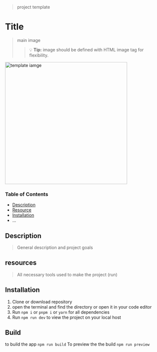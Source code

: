 > project template
# Title 
[project name and and year]:#

> main image
> > :bulb: **Tip:** image should be defined with HTML image tag for flexibility.
<img src="https://github.com/user-attachments/assets/4c656222-6f05-4f35-85d3-629ea35993eb" alt="template iamge" width=400px; height=400px/>


### Table of Contents

- [Description](#Descri[tion)
- [Resource](#Resource)
- [Installation](#Installation)
- ...

## Description 
> General description and project goals

## resources 
> All necessary tools used to make the project (run)

[design, fonts, specific npm package,...etc.]:#

## Installation
[installation process (update if necessary)]:#

1. Clone or download repository
2. open the terminal and find the directory or open it in your code editor
3. Run `npm i` or `pnpm i` or `yarn` for all dependencies 
4. Run `npm run dev` to view the project on your local host

## Build 
to build the app
`npm run build` 
To preview the the build
`npm run preview`
